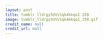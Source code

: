 ```yaml
---
layout: post
title: tumblr lldrgy5UVv1qk4kkqo1 250
image: tumblr_lldrgy5UVv1qk4kkqo1_250.gif
credit_name: null 
credit_url: null
---
```


